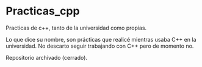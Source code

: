 # Practicas_cpp
Practicas de c++, tanto de la universidad como propias.

Lo que dice su nombre, son prácticas que realicé mientras usaba C++ en la universidad. No descarto seguir trabajando con C++ pero de momento no.

Repositorio archivado (cerrado).
